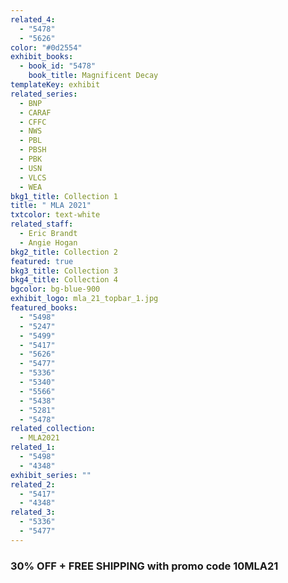 ```yaml
---
related_4:
  - "5478"
  - "5626"
color: "#0d2554"
exhibit_books:
  - book_id: "5478"
    book_title: Magnificent Decay
templateKey: exhibit
related_series:
  - BNP
  - CARAF
  - CFFC
  - NWS
  - PBL
  - PBSH
  - PBK
  - USN
  - VLCS
  - WEA
bkg1_title: Collection 1
title: " MLA 2021"
txtcolor: text-white
related_staff:
  - Eric Brandt
  - Angie Hogan
bkg2_title: Collection 2
featured: true
bkg3_title: Collection 3
bkg4_title: Collection 4
bgcolor: bg-blue-900
exhibit_logo: mla_21_topbar_1.jpg
featured_books:
  - "5498"
  - "5247"
  - "5499"
  - "5417"
  - "5626"
  - "5477"
  - "5336"
  - "5340"
  - "5566"
  - "5438"
  - "5281"
  - "5478"
related_collection:
  - MLA2021
related_1:
  - "5498"
  - "4348"
exhibit_series: ""
related_2:
  - "5417"
  - "4348"
related_3:
  - "5336"
  - "5477"
---
```

### 30% OFF + FREE SHIPPING with promo code 10MLA21